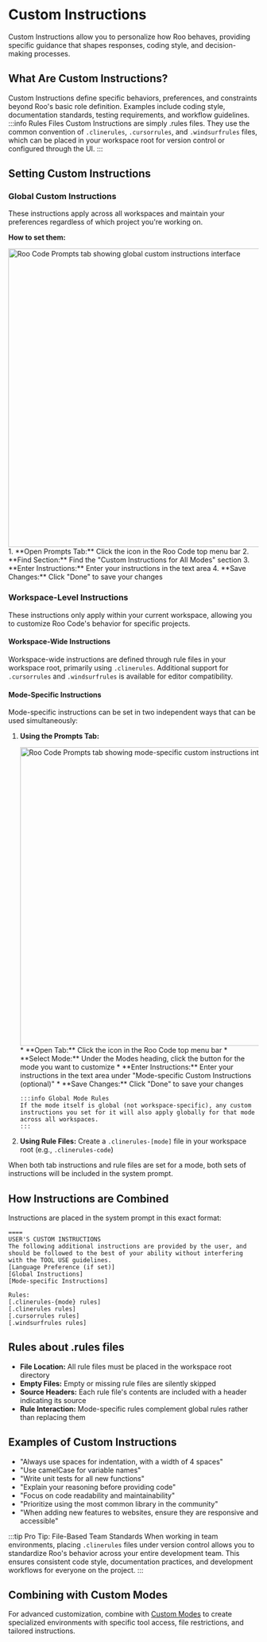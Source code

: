 # Custom Instructions

Custom Instructions allow you to personalize how Roo behaves, providing specific guidance that shapes responses, coding style, and decision-making processes.

## What Are Custom Instructions?

Custom Instructions define specific behaviors, preferences, and constraints beyond Roo's basic role definition. Examples include coding style, documentation standards, testing requirements, and workflow guidelines.
:::info Rules Files
Custom Instructions are simply .rules files. They use the common convention of `.clinerules`, `.cursorrules`, and `.windsurfrules` files, which can be placed in your workspace root for version control or configured through the UI.
 :::

## Setting Custom Instructions

### Global Custom Instructions

These instructions apply across all workspaces and maintain your preferences regardless of which project you're working on.

**How to set them:**

<img src="/img/custom-instructions/custom-instructions.png" alt="Roo Code Prompts tab showing global custom instructions interface" width="600" />
1.  **Open Prompts Tab:** Click the <Codicon name="notebook" /> icon in the Roo Code top menu bar
2.  **Find Section:** Find the "Custom Instructions for All Modes" section
3.  **Enter Instructions:** Enter your instructions in the text area
4.  **Save Changes:** Click "Done" to save your changes

### Workspace-Level Instructions

These instructions only apply within your current workspace, allowing you to customize Roo Code's behavior for specific projects.

#### Workspace-Wide Instructions

Workspace-wide instructions are defined through rule files in your workspace root, primarily using `.clinerules`. Additional support for `.cursorrules` and `.windsurfrules` is available for editor compatibility.

#### Mode-Specific Instructions

Mode-specific instructions can be set in two independent ways that can be used simultaneously:

1.  **Using the Prompts Tab:**

    <img src="/img/custom-instructions/custom-instructions-2.png" alt="Roo Code Prompts tab showing mode-specific custom instructions interface" width="600" />
    * **Open Tab:** Click the <Codicon name="notebook" /> icon in the Roo Code top menu bar
    * **Select Mode:** Under the Modes heading, click the button for the mode you want to customize
    * **Enter Instructions:** Enter your instructions in the text area under "Mode-specific Custom Instructions (optional)"
    * **Save Changes:** Click "Done" to save your changes

        :::info Global Mode Rules
        If the mode itself is global (not workspace-specific), any custom instructions you set for it will also apply globally for that mode across all workspaces.
        :::

2.  **Using Rule Files:** Create a `.clinerules-[mode]` file in your workspace root (e.g., `.clinerules-code`)

When both tab instructions and rule files are set for a mode, both sets of instructions will be included in the system prompt.

## How Instructions are Combined

Instructions are placed in the system prompt in this exact format:

```
====
USER'S CUSTOM INSTRUCTIONS
The following additional instructions are provided by the user, and should be followed to the best of your ability without interfering with the TOOL USE guidelines.
[Language Preference (if set)]
[Global Instructions]
[Mode-specific Instructions]

Rules:
[.clinerules-{mode} rules]
[.clinerules rules]
[.cursorrules rules]
[.windsurfrules rules]
```

## Rules about .rules files

* **File Location:** All rule files must be placed in the workspace root directory
* **Empty Files:** Empty or missing rule files are silently skipped
* **Source Headers:** Each rule file's contents are included with a header indicating its source
* **Rule Interaction:** Mode-specific rules complement global rules rather than replacing them

## Examples of Custom Instructions

* "Always use spaces for indentation, with a width of 4 spaces"
* "Use camelCase for variable names"
* "Write unit tests for all new functions"
* "Explain your reasoning before providing code"
* "Focus on code readability and maintainability"
* "Prioritize using the most common library in the community"
* "When adding new features to websites, ensure they are responsive and accessible"

:::tip Pro Tip: File-Based Team Standards
When working in team environments, placing `.clinerules` files under version control allows you to standardize Roo's behavior across your entire development team. This ensures consistent code style, documentation practices, and development workflows for everyone on the project.
:::

## Combining with Custom Modes

For advanced customization, combine with [Custom Modes](/features/custom-modes) to create specialized environments with specific tool access, file restrictions, and tailored instructions.